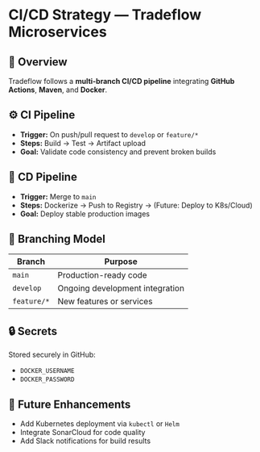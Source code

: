 # CI/CD Strategy — Tradeflow Microservices

## 🧩 Overview
Tradeflow follows a **multi-branch CI/CD pipeline** integrating **GitHub Actions**, **Maven**, and **Docker**.

## ⚙️ CI Pipeline
- **Trigger:** On push/pull request to `develop` or `feature/*`
- **Steps:** Build → Test → Artifact upload
- **Goal:** Validate code consistency and prevent broken builds

## 🚀 CD Pipeline
- **Trigger:** Merge to `main`
- **Steps:** Dockerize → Push to Registry → (Future: Deploy to K8s/Cloud)
- **Goal:** Deploy stable production images

## 🧱 Branching Model
| Branch | Purpose |
|--------|----------|
| `main` | Production-ready code |
| `develop` | Ongoing development integration |
| `feature/*` | New features or services |

## 🔒 Secrets
Stored securely in GitHub:
- `DOCKER_USERNAME`
- `DOCKER_PASSWORD`

## 🧠 Future Enhancements
- Add Kubernetes deployment via `kubectl` or `Helm`
- Integrate SonarCloud for code quality
- Add Slack notifications for build results
